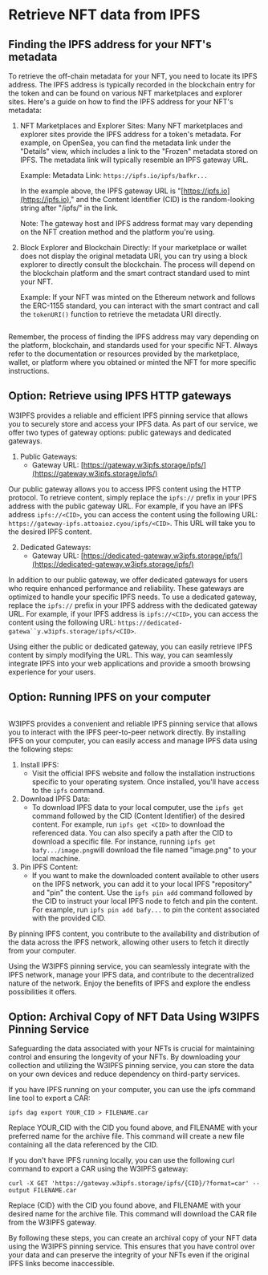 # Retrieve NFT data from IPFS

## Finding the IPFS address for your NFT's metadata

To retrieve the off-chain metadata for your NFT, you need to locate its IPFS address. The IPFS address is typically recorded in the blockchain entry for the token and can be found on various NFT marketplaces and explorer sites. Here's a guide on how to find the IPFS address for your NFT's metadata:

1.  NFT Marketplaces and Explorer Sites: Many NFT marketplaces and explorer sites provide the IPFS address for a token's metadata. For example, on OpenSea, you can find the metadata link under the "Details" view, which includes a link to the "Frozen" metadata stored on IPFS. The metadata link will typically resemble an IPFS gateway URL.

    Example: Metadata Link: `https://ipfs.io/ipfs/bafkr...`

    In the example above, the IPFS gateway URL is "[https://ipfs.io](https://ipfs.io)," and the Content Identifier (CID) is the random-looking string after "/ipfs/" in the link.

    Note: The gateway host and IPFS address format may vary depending on the NFT creation method and the platform you're using.
2.  Block Explorer and Blockchain Directly: If your marketplace or wallet does not display the original metadata URI, you can try using a block explorer to directly consult the blockchain. The process will depend on the blockchain platform and the smart contract standard used to mint your NFT.

    Example: If your NFT was minted on the Ethereum network and follows the ERC-1155 standard, you can interact with the smart contract and call the `tokenURI()` function to retrieve the metadata URI directly.

<figure><img src="../.gitbook/assets/Neko-NEKO-Token-Tracker-Etherscan.png" alt=""><figcaption></figcaption></figure>

Remember, the process of finding the IPFS address may vary depending on the platform, blockchain, and standards used for your specific NFT. Always refer to the documentation or resources provided by the marketplace, wallet, or platform where you obtained or minted the NFT for more specific instructions.

## Option: Retrieve using IPFS HTTP gateways

W3IPFS provides a reliable and efficient IPFS pinning service that allows you to securely store and access your IPFS data. As part of our service, we offer two types of gateway options: public gateways and dedicated gateways.

1. Public Gateways:
   * Gateway URL: [https://gateway.w3ipfs.storage/ipfs/](https://gateway.w3ipfs.storage/ipfs/)

Our public gateway allows you to access IPFS content using the HTTP protocol. To retrieve content, simply replace the `ipfs://` prefix in your IPFS address with the public gateway URL. For example, if you have an IPFS address `ipfs://<CID>`, you can access the content using the following URL: `https://gateway-ipfs.attoaioz.cyou/ipfs/<CID>`. This URL will take you to the desired IPFS content.

2. Dedicated Gateways:
   * Gateway URL: [https://dedicated-gateway.w3ipfs.storage/ipfs/](https://dedicated-gateway.w3ipfs.storage/ipfs/)

In addition to our public gateway, we offer dedicated gateways for users who require enhanced performance and reliability. These gateways are optimized to handle your specific IPFS needs. To use a dedicated gateway, replace the `ipfs://` prefix in your IPFS address with the dedicated gateway URL. For example, if your IPFS address is `ipfs://<CID>`, you can access the content using the following URL: `https://dedicated-gatewa``y.w3ipfs.storage/ipfs/<CID>`.

Using either the public or dedicated gateway, you can easily retrieve IPFS content by simply modifying the URL. This way, you can seamlessly integrate IPFS into your web applications and provide a smooth browsing experience for your users.

## Option: Running IPFS on your computer

<figure><img src="../.gitbook/assets/desktop-status.059adf67.png" alt=""><figcaption></figcaption></figure>

W3IPFS provides a convenient and reliable IPFS pinning service that allows you to interact with the IPFS peer-to-peer network directly. By installing IPFS on your computer, you can easily access and manage IPFS data using the following steps:

1. Install IPFS:
   * Visit the official IPFS website and follow the installation instructions specific to your operating system. Once installed, you'll have access to the `ipfs` command.
2. Download IPFS Data:
   * To download IPFS data to your local computer, use the `ipfs get` command followed by the CID (Content Identifier) of the desired content. For example, run `ipfs get <CID>` to download the referenced data. You can also specify a path after the CID to download a specific file. For instance, running `ipfs get bafy.../image.png`will download the file named "image.png" to your local machine.
3. Pin IPFS Content:
   * If you want to make the downloaded content available to other users on the IPFS network, you can add it to your local IPFS "repository" and "pin" the content. Use the `ipfs pin add` command followed by the CID to instruct your local IPFS node to fetch and pin the content. For example, run `ipfs pin add bafy...` to pin the content associated with the provided CID.

By pinning IPFS content, you contribute to the availability and distribution of the data across the IPFS network, allowing other users to fetch it directly from your computer.

Using the W3IPFS pinning service, you can seamlessly integrate with the IPFS network, manage your IPFS data, and contribute to the decentralized nature of the network. Enjoy the benefits of IPFS and explore the endless possibilities it offers.

## Option: Archival Copy of NFT Data Using W3IPFS Pinning Service

Safeguarding the data associated with your NFTs is crucial for maintaining control and ensuring the longevity of your NFTs. By downloading your collection and utilizing the W3IPFS pinning service, you can store the data on your own devices and reduce dependency on third-party services.

If you have IPFS running on your computer, you can use the ipfs command line tool to export a CAR:

```arduino
ipfs dag export YOUR_CID > FILENAME.car
```

Replace YOUR\_CID with the CID you found above, and FILENAME with your preferred name for the archive file. This command will create a new file containing all the data referenced by the CID.

If you don't have IPFS running locally, you can use the following curl command to export a CAR using the W3IPFS gateway:

```url
curl -X GET 'https://gateway.w3ipfs.storage/ipfs/{CID}/?format=car' --output FILENAME.car
```

Replace {CID} with the CID you found above, and FILENAME with your desired name for the archive file. This command will download the CAR file from the W3IPFS gateway.

By following these steps, you can create an archival copy of your NFT data using the W3IPFS pinning service. This ensures that you have control over your data and can preserve the integrity of your NFTs even if the original IPFS links become inaccessible.
